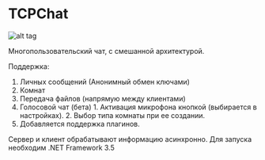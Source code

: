 ﻿TCPChat
=======

![alt tag](https://raw.github.com/Nirklav/TCPChat/master/screen.png)

Многопользовательский чат, с смешанной архитектурой.

Поддержка:
  1. Личных сообщений (Анонимный обмен ключами)
  2. Комнат
  3. Передача файлов (напрямую между клиентами)
  4. Голосовой чат (бета)
    1. Активация микрофона кнопкой (выбирается в настройках).
    2. Выбор типа комнаты при ее создании.
  5. Добавляется поддержка плагинов.
  
Сервер и клиент обрабатывают информацию асинхронно.
Для запуска необходим .NET Framework 3.5


